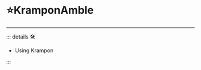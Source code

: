 # ⭐<labor>KramponAmble</motor>

---

<!-- =================================================== -->
<!-- =================================================== -->
<!-- =================================================== -->
<!-- =================================================== -->
<!-- =================================================== -->
::: details 🛠

- Using Krampon

:::
